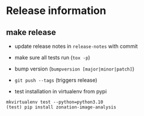 # Release information

## make release
* update release notes in `release-notes` with commit
* make sure all tests run (`tox -p`)
* bump version (`bumpversion [major|minor|patch]`)
* `git push --tags` (triggers release)

* test installation in virtualenv from pypi
```
mkvirtualenv test --python=python3.10
(test) pip install zonation-image-analysis
```


